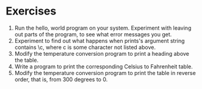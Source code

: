 # Exercises

1. Run the hello, world program on your system. Experiment with leaving out parts of the program, to see what error messages you get.
2. Experiment to find out what happens when prints's argument string contains \c, where c is some character not listed above. 
3. Modify the temperature conversion program to print a heading above the table.
4. Write a program to print the corresponding Celsius to Fahrenheit table.
5. Modify the temperature conversion program to print the table in reverse order, that is, from 300 degrees to 0. 
